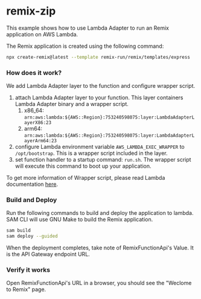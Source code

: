 # remix-zip

This example shows how to use Lambda Adapter to run an Remix application on AWS Lambda. 

The Remix application is created using the following command: 

```bash
npx create-remix@latest --template remix-run/remix/templates/express
```

### How does it work?

We add Lambda Adapter layer to the function and configure wrapper script. 

1. attach Lambda Adapter layer to your function. This layer containers Lambda Adapter binary and a wrapper script. 
    1. x86_64: `arn:aws:lambda:${AWS::Region}:753240598075:layer:LambdaAdapterLayerX86:23`
    2. arm64: `arn:aws:lambda:${AWS::Region}:753240598075:layer:LambdaAdapterLayerArm64:23`
2. configure Lambda environment variable `AWS_LAMBDA_EXEC_WRAPPER` to `/opt/bootstrap`. This is a wrapper script included in the layer.
3. set function handler to a startup command: `run.sh`. The wrapper script will execute this command to boot up your application. 

To get more information of Wrapper script, please read Lambda documentation [here](https://docs.aws.amazon.com/lambda/latest/dg/runtimes-modify.html#runtime-wrapper). 

### Build and Deploy

Run the following commands to build and deploy the application to lambda. SAM CLI will use GNU Make to build the Remix application.

```bash
sam build
sam deploy --guided
```
When the deployment completes, take note of RemixFunctionApi's Value. It is the API Gateway endpoint URL. 

### Verify it works

Open RemixFunctionApi's URL in a browser, you should see the "Weclome to Remix" page. 


